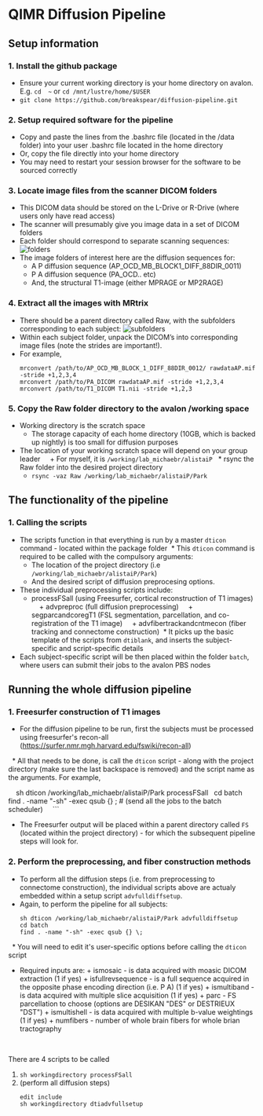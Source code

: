 # QIMR Diffusion Pipeline

## Setup information

### 1. Install the github package
   * Ensure your current working directory is your home directory on avalon. E.g. `cd  ~` or `cd /mnt/lustre/home/$USER`
   * `git clone https://github.com/breakspear/diffusion-pipeline.git`
### 2. Setup required software for the pipeline
   * Copy and paste the lines from the .bashrc file (located in the /data folder) into your user .bashrc file located in the home directory 
   * Or, copy the file directly into your home directory
   * You may need to restart your session browser for the software to be sourced correctly
### 3. Locate image files from the scanner DICOM folders
   * This DICOM data should be stored on the L-Drive or R-Drive (where users only have read access)
   * The scanner will presumably give you image data in a set of DICOM folders
   * Each folder should correspond to separate scanning sequences:
     ![folders](https://cloud.githubusercontent.com/assets/23441440/24085970/ec2e0d5e-0d51-11e7-905b-1a5991050e2a.png)
   * The image folders of interest here are the diffusion sequences for: 
     + A P diffusion sequence (AP_OCD_MB_BLOCK1_DIFF_88DIR_0011)
     + P A diffusion sequence (PA_OCD.. etc)
     + And, the structural T1-image (either MPRAGE or MP2RAGE)
### 4. Extract all the images with MRtrix
   * There should be a parent directory called Raw, with the subfolders corresponding to each subject:
     ![subfolders](https://cloud.githubusercontent.com/assets/23441440/24085971/f05c659c-0d51-11e7-9938-a7c83b3ed7b4.png)
   * Within each subject folder, unpack the DICOM’s into corresponding image files (note the strides are important!).
   * For example, 
     ```
     mrconvert /path/to/AP_OCD_MB_BLOCK_1_DIFF_88DIR_0012/ rawdataAP.mif -stride +1,2,3,4
     mrconvert /path/to/PA_DICOM rawdataAP.mif -stride +1,2,3,4
     mrconvert /path/to/T1_DICOM T1.nii -stride +1,2,3
     ```
### 5. Copy the Raw folder directory to the avalon /working space
   * Working directory is the scratch space
     + The storage capacity of each home directory (10GB, which is backed up nightly) is too small for diffusion purposes
   * The location of your working scratch space will depend on your group leader
     + For myself, it is `/working/lab_michaebr/alistaiP`
   * rsync the Raw folder into the desired project directory
     + `rsync -vaz Raw /working/lab_michaebr/alistaiP/Park`

## The functionality of the pipeline

### 1. Calling the scripts
  * The scripts function in that everything is run by a master `dticon` command - located within the package folder
  * This `dticon` command is required to be called with the compulsory arguments:
     + The location of the project directory (i.e `/working/lab_michaebr/alistaiP/Park`)
     + And the desired script of diffusion preprocesing options. 
  * These individual preprocessing scripts include:
     + processFSall (using Freesurfer, cortical reconstruction of T1 images)
     + advpreproc (full diffusion preprocessing)
     + segparcandcoregT1 (FSL segmentation, parcellation, and co-registration of the T1 image)
     + advfibertrackandcntmecon (fiber tracking and connectome construction)
  * It picks up the basic template of the scripts from `dtiblank`, and inserts the subject-specific and script-specific details
  * Each subject-specific script will be then placed within the folder `batch`, where users can submit their jobs to the avalon PBS nodes
  
## Running the whole diffusion pipeline

### 1. Freesurfer construction of T1 images

   * For the diffusion  pipeline to be run, first the subjects must be processed using freesurfer's recon-all (https://surfer.nmr.mgh.harvard.edu/fswiki/recon-all)

   * All that needs to be done, is call the `dticon` script - along with the project directory (make sure the last backspace is removed) and the script name as the arguments. For example,
     
     sh dticon /working/lab_michaebr/alistaiP/Park processFSall  
     cd batch
     find . -name "-sh" -exec qsub {} \; # (send all the jobs to the batch scheduler)
     ```
  
   * The Freesurfer output will be placed within a parent directory called `FS` (located within the project directory) - for which the subsequent pipeline steps will look for.
  
### 2. Perform the preprocessing, and fiber construction methods
  
   * To perform all the diffusion steps (i.e. from preprocessing to connectome construction), the individual scripts above are actualy embedded within a setup script `advfulldiffsetup`.
   * Again, to perform the pipeline for all subjects:
     ```
     sh dticon /working/lab_michaebr/alistaiP/Park advfulldiffsetup
     cd batch
     find . -name "-sh" -exec qsub {} \;
     ```
   * You will need to edit it's user-specific options before calling the `dticon` script
   * Required inputs are: 
    + ismosaic - is data acquired with moasic DICOM extraction (1 if yes)
    + isfullrevsequence - is a full sequence acquired in the opposite phase encoding direction (i.e. P A) (1 if yes)
    + ismultiband - is data acquired with multiple slice acquisition (1 if yes)
    + parc - FS parcellation to choose (options are DESIKAN "DES" or DESTRIEUX "DST")
    + ismultishell - is data acquired with multiple b-value weightings (1 if yes)
    + numfibers - number of whole brain fibers for whole brian tractography
  
  
  
  
  
There are 4 scripts to be called 

1. `sh workingdirectory processFSall`
2. (perform all diffusion steps)
   ```
   edit include 
   sh workingdirectory dtiadvfullsetup
   ```
